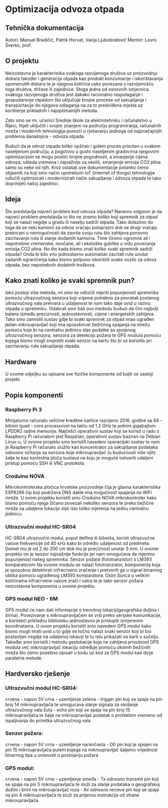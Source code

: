 # Optimizacija odvoza otpada

## Tehnička dokumentacija
Autori: Manuel Bradičić, Patrik Horvat, Vanja Ljubobratović
Mentor: Lovro Šverko, prof.

## O projektu
Neizostavna je karakteristika svakoga razvijenoga društva uz proizvodnju dobara također i generacija otpada kao produkt konzumacije i iskorištavanja spomenutih dobara te je njegova količina usko povezana s razvijenošću toga društva, države ili zajednice.
Stoga jedna od osnovnih smjernica svakoga razvijenoga društva jest dakako racionalno raspolaganje i gospodarenje otpadom što uključuje brojne procese od sakupljanja i transportacije do njegova odlaganja na za to predviđena mjesta uz korištenje prikladnih i najoptimalnijih metoda.

Zato smo se mi, učenici Srednje škole za elektrotehniku i računalstvo u Rijeci, htjeli uključiti i svojim znanjem na području programiranja, računalnih mreža i modernih tehnologija pomoći u rješavanju jednoga od najznačajnijih problema današnjice - odvoza otpada.

Budući da je odvoz otpada toliko opširan i golem proces prisutan u svakom naseljenom području, a pogotovo u gusto naseljenim gradovima njegovom optimizacijom se mogu postići brojne pogodnosti, a smanjenje cijena odvoza, ušteda vremena i najvažnije za okoliš, smanjenje emisija CO2 plina samo su neke od njih.
Kroz ostatak ove dokumentacije potanko ćemo objasniti na koji smo način upotrebom IoT (internet of things) tehnologije odlučili optimizirati i modernizirati način sakupljanja i odvoza otpada te tako doprinijeti našoj zajednici.

## Ideja
Što predstavlja najveći problem kod odvoza otpada?
Naravno odgovor je da najveći problem predstavlja to što ne znamo koliko koji spremnik za otpad koji se nalazi negdje u gradu ili naselju sadrži otpada. Tako dolazimo do toga da se neki kamioni za odvoz vraćaju poluprazni dok se drugi vraćaju prekrcani u nemogućnosti da završe svoju rutu što zahtjeva ponovno zacrtavanje ruta ili slanje dodatnih kamiona. Time činimo ogromne ali i nepotrebne vremenske, novčane, ali i ekološke gubitke u vidu povećanja emisija CO2 plina.
No što kada bismo znali koliko svaki spremnik sadrži otpada?
Onda bi bilo vrlo jednostavno automatski zacrtati rute unutar zadanih ograničenja kako bismo potpuno iskoristili svako vozilo za odvoz otpada, bez nepotrebnih dodatnih troškova.

## Kako znati koliko je svaki spremnik pun?
Iako postoji više metoda, mi smo se odlučili mjeriti popunjenost spremnika pomoću ultrazvučnog senzora koji vrijeme potrebno za povratak poslanog ultrazvučnog vala pretvara u udaljenost te nam tako daje uvid u razinu otpada u spremniku. Odabrali smo baš ovu medodu budući da čini najbolji balans između preciznosti, jednostavnosti, cijene i energetskih zahtjeva. Tako smo zamislili sustav gdje bi svaki spremnik za otpad imao ugrađen jedan mikroupravljač koji ima sposobnost bežićnog spajanja na mrežu pomoću koje bi na centralnu jedinicu slao podatke sa spojenog ultrazvučnog senzora, senzora za detekciju požara te GPS modula pomoću kojega bismo mogli smjestiti svaki senzor na kartu što bi se koristilo pri zacrtavanju rute sakupljanja otpada.

## Hardware
U ovome odjeljku su opisane sve fizičke komponente od kojih se sastoji projekt.

## Popis komponenti

### Raspberry Pi 3
Minijaturno računalo veličine kreditne kartice razvijeno 2016. godine sa 64 - bitnim quad - core procesorom na taktu od 1.2 GHz te jednim gigabajtom LPDDR2 radne memorije. Najčešći operativni sustav koji se koristi u radu s Raspberry Pi računalom jest Raspbian, operativni sustav baziran na Debian Linux-u. U ovome projektu smo koristili navedeni operacijski sustav te nam je Raspberry Pi računalo služilo kao koncentrator za sakupljanje podataka odnosno očitanja sa senzora koje mikroupravljač (u budućnosti više njih) šalje te kao kontrolna ploča sustava na koju je moguće ostvariti udaljeni pristup pomoću SSH ili VNC protokola.

### Croduino NOVA
Mikrokontrolerska pločica hrvatske proizvodnje čija je glavna karakteristika ESP8266 čip koji podržava DNS dakle ima mogućnost spajanja na WiFi mreže. U ovom projektu koristili smo Croduino NOVA mikrokontroler kako bismo pomoću njega žičano povezali nekoliko senzora te preko bežične mreže sa udaljene lokacije slali isto toliko mjerenja na jednu centralnu jedinicu.

### Ultrazvučni modul HC-SR04
HC-SR04 ultrazvučni modul, poput delfina ili šišmiša, koristi ultrazvučne valove frekvencije od 40 kHz kako bi odredio udaljenost od predmeta. Domet mu je od 2 do 200 cm dok mu je preciznost unutar 3 mm. U ovome projektu on je senzor najvažnije funkcije jer nam omogućava da mjerimo popunjenost našeg spremnika.
Senzor požara (fototranzistor) s LM393 komparatorom
Na ovome modulu se nalazi fototranzistor, komponenta koja je sposobna detektirati infracrveno zračenje i pretvoriti ga u signal binarnog oblika pomoću ugrađenog LM393 komparatora. Osim Sunca u velikim količinama infracrvene valove zrači i vatra te je tako senzor požara neizostavna komponenta u ovome projektu.

### GPS modul NEO - 6M
GPS modul će nam dati informacije o trenutnoj lokaciji(geografska duljina i širina). Povezivanje s mikroupravljačem se vrši preko serijske komunikacije, a koristeći prikladnu biblioteku jednostavno je pristupiti izmjerenim koordinatama.
U ovom projektu koristili smo navedeni GPS modul kako bismo mogli imati uvid u to gdje se točno nalazi svaki senzor koji bi bio postavljen negdje na udaljenoj lokaciji te tu istu prikazati na karti u sučelju.
Također smo koristili i metodu geolokacije koja ne zahtjeva prisutnost GPS modula već mikroupravljač lokaciju određuje pomoću okolnih bežićnih mreža što ćemo posebno opisati u kodu uz kod za GPS modul kao dvije paralelne metode.

## Hardversko rješenje

### Ultrazvučni modul HC-SR04:
crvena - napon 5V crna - uzemljenje zelena - trigger pin koji se spaja na pin broj 14 mikroupravljača te omogućava slanje signala za okidanje ultrazvučnog vala žuta - echo pin koji se spaja na pin broj 15 mikroupravljača te šalje na mikroupravljač podatak o proteklom vremenu od ispaljivanja do primitka ultrazvučnog vala

### Senzor požara:
crvena - napon 5V crna - uzemljenje narančasta - D0 pin koji je spojen na pin 15 mikroupravljača putem kojega na mikroupravljač šaljemo vrijednost binarnog tipa u ovisnosti o postojanju požara

### GPS modul:
crvena - napon 5V crna - uzemljenje smeđa - Tx odnosno transmit pin koji se spaja na pin 5 mikroupravljača te služi za slanje podataka o geografskoj dužini i širini na mikroupravljač roza - Rx odnosno recieve pin koji se spaja na pin 4 mikroupravljača te služi za prijenos instrukcija od strane mikroupravljača

